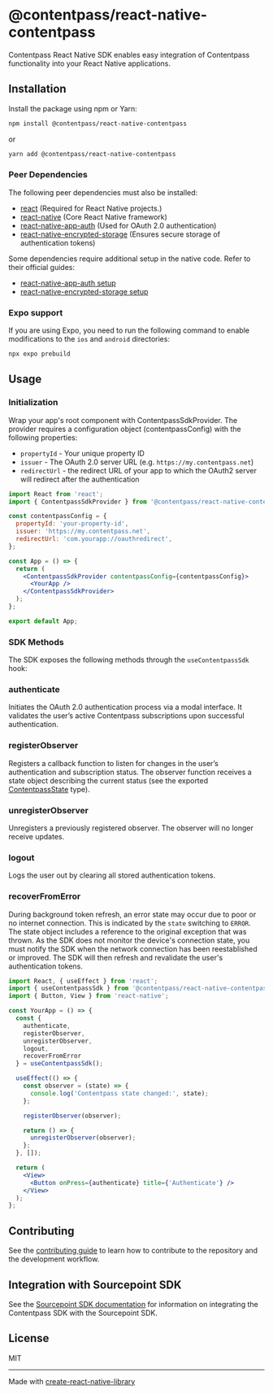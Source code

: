 # @contentpass/react-native-contentpass

Contentpass React Native SDK enables easy integration of Contentpass functionality into your React Native applications.

## Installation
Install the package using npm or Yarn:

```sh
npm install @contentpass/react-native-contentpass
```

or

```sh
yarn add @contentpass/react-native-contentpass
```

### Peer Dependencies
The following peer dependencies must also be installed:
- [react](https://github.com/facebook/react) (Required for React Native projects.)
- [react-native](https://github.com/facebook/react-native) (Core React Native framework)
- [react-native-app-auth](https://github.com/FormidableLabs/react-native-app-auth) (Used for OAuth 2.0 authentication)
- [react-native-encrypted-storage](https://github.com/emeraldsanto/react-native-encrypted-storage) (Ensures secure storage of authentication tokens)

Some dependencies require additional setup in the native code. Refer to their official guides:
- [react-native-app-auth setup](https://commerce.nearform.com/open-source/react-native-app-auth/docs#setup)
- [react-native-encrypted-storage setup](https://github.com/emeraldsanto/react-native-encrypted-storage?tab=readme-ov-file#installation)

### Expo support
If you are using Expo, you need to run the following command to enable modifications to the `ios` and `android` directories:

```sh
npx expo prebuild
```

## Usage

### Initialization
Wrap your app's root component with ContentpassSdkProvider. The provider requires a configuration object (contentpassConfig) with the following properties:
- `propertyId` - Your unique property ID
- `issuer` - The OAuth 2.0 server URL (e.g. `https://my.contentpass.net`)
- `redirectUrl` - the redirect URL of your app to which the OAuth2 server will redirect after the authentication


```jsx
import React from 'react';
import { ContentpassSdkProvider } from '@contentpass/react-native-contentpass';

const contentpassConfig = {
  propertyId: 'your-property-id',
  issuer: 'https://my.contentpass.net',
  redirectUrl: 'com.yourapp://oauthredirect',
};

const App = () => {
  return (
    <ContentpassSdkProvider contentpassConfig={contentpassConfig}>
      <YourApp />
    </ContentpassSdkProvider>
  );
};

export default App;
```

### SDK Methods
The SDK exposes the following methods through the `useContentpassSdk` hook:

### authenticate
Initiates the OAuth 2.0 authentication process via a modal interface. It validates the user’s active Contentpass subscriptions
upon successful authentication.

### registerObserver
Registers a callback function to listen for changes in the user’s authentication and subscription status. The observer function
receives a state object describing the current status (see the exported [ContentpassState](./src/types/ContentpassState.ts) type).

### unregisterObserver
Unregisters a previously registered observer. The observer will no longer receive updates.

### logout
Logs the user out by clearing all stored authentication tokens.

### recoverFromError
During background token refresh, an error state may occur due to poor or no internet connection. This is indicated by the
`state` switching to `ERROR`. The state object includes a reference to the original exception that was thrown. As the SDK
does not monitor the device's connection state, you must notify the SDK when the network connection has been reestablished
or improved. The SDK will then refresh and revalidate the user's authentication tokens.

```jsx
import React, { useEffect } from 'react';
import { useContentpassSdk } from '@contentpass/react-native-contentpass';
import { Button, View } from 'react-native';

const YourApp = () => {
  const {
    authenticate,
    registerObserver,
    unregisterObserver,
    logout,
    recoverFromError
  } = useContentpassSdk();

  useEffect(() => {
    const observer = (state) => {
      console.log('Contentpass state changed:', state);
    };

    registerObserver(observer);

    return () => {
      unregisterObserver(observer);
    };
  }, []);

  return (
    <View>
      <Button onPress={authenticate} title={'Authenticate'} />
    </View>
  );
};
```


## Contributing

See the [contributing guide](docs/CONTRIBUTING.md) to learn how to contribute to the repository and the development workflow.

## Integration with Sourcepoint SDK

See the [Sourcepoint SDK documentation](./docs/SOURCEPOINT.md) for information on integrating the Contentpass SDK with the Sourcepoint SDK.


## License

MIT

---

Made with [create-react-native-library](https://github.com/callstack/react-native-builder-bob)
